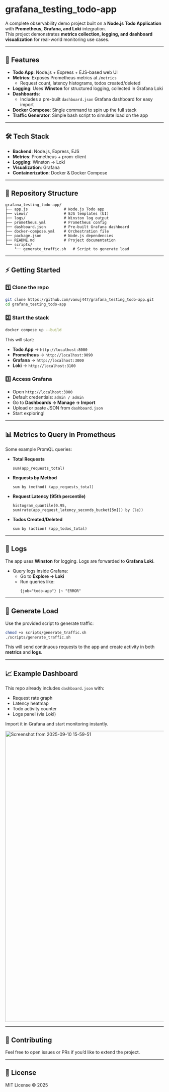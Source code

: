 # grafana_testing_todo-app

A complete observability demo project built on a **Node.js Todo Application** with **Prometheus, Grafana, and Loki** integration.  
This project demonstrates **metrics collection, logging, and dashboard visualization** for real-world monitoring use cases.

---

## 🚀 Features

- **Todo App**: Node.js + Express + EJS-based web UI
- **Metrics**: Exposes Prometheus metrics at `/metrics`
  - Request count, latency histograms, todos created/deleted
- **Logging**: Uses **Winston** for structured logging, collected in Grafana Loki
- **Dashboards**:
  - Includes a pre-built `dashboard.json` Grafana dashboard for easy import
- **Docker Compose**: Single command to spin up the full stack
- **Traffic Generator**: Simple bash script to simulate load on the app

---

## 🛠️ Tech Stack

- **Backend**: Node.js, Express, EJS
- **Metrics**: Prometheus + prom-client
- **Logging**: Winston → Loki
- **Visualization**: Grafana
- **Containerization**: Docker & Docker Compose

---

## 📂 Repository Structure

```
grafana_testing_todo-app/
├── app.js                # Node.js Todo app
├── views/                # EJS templates (UI)
├── logs/                 # Winston log output
├── prometheus.yml        # Prometheus config
├── dashboard.json        # Pre-built Grafana dashboard
├── docker-compose.yml    # Orchestration file
├── package.json          # Node.js dependencies
├── README.md             # Project documentation
└── scripts/
    └── generate_traffic.sh   # Script to generate load
```

---

## ⚡ Getting Started

### 1️⃣ Clone the repo
```bash
git clone https://github.com/vanuj447/grafana_testing_todo-app.git
cd grafana_testing_todo-app
```

### 2️⃣ Start the stack
```bash
docker compose up --build
```

This will start:
- **Todo App** → `http://localhost:8000`
- **Prometheus** → `http://localhost:9090`
- **Grafana** → `http://localhost:3000`
- **Loki** → `http://localhost:3100`

### 3️⃣ Access Grafana
- Open `http://localhost:3000`
- Default credentials: `admin / admin`
- Go to **Dashboards → Manage → Import**
- Upload or paste JSON from `dashboard.json`
- Start exploring!

---

## 📊 Metrics to Query in Prometheus

Some example PromQL queries:

- **Total Requests**  
  ```promql
  sum(app_requests_total)
  ```
- **Requests by Method**  
  ```promql
  sum by (method) (app_requests_total)
  ```
- **Request Latency (95th percentile)**  
  ```promql
  histogram_quantile(0.95, sum(rate(app_request_latency_seconds_bucket[5m])) by (le))
  ```
- **Todos Created/Deleted**  
  ```promql
  sum by (action) (app_todos_total)
  ```

---

## 📜 Logs

The app uses **Winston** for logging. Logs are forwarded to **Grafana Loki**.  

- Query logs inside Grafana:
  - Go to **Explore → Loki**
  - Run queries like:
    ```logql
    {job="todo-app"} |~ "ERROR"
    ```

---

## 🔄 Generate Load

Use the provided script to generate traffic:

```bash
chmod +x scripts/generate_traffic.sh
./scripts/generate_traffic.sh
```

This will send continuous requests to the app and create activity in both **metrics** and **logs**.

---

## 📈 Example Dashboard

This repo already includes `dashboard.json` with:
- Request rate graph
- Latency heatmap
- Todo activity counter
- Logs panel (via Loki)

Import it in Grafana and start monitoring instantly.

<img width="1520" height="921" alt="Screenshot from 2025-09-10 15-59-51" src="https://github.com/user-attachments/assets/e9aea549-5668-4ca8-a5d6-ee93af419755" />

---

## 🤝 Contributing

Feel free to open issues or PRs if you’d like to extend the project.

---

## 📄 License

MIT License © 2025
